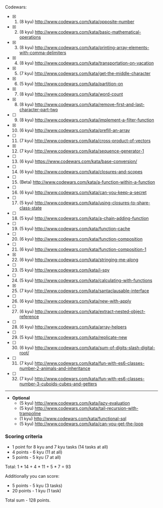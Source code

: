 Codewars:

  - [x] 1. (8 kyu) http://www.codewars.com/kata/opposite-number
  - [x] 2. (8 kyu) http://www.codewars.com/kata/basic-mathematical-operations
  - [x] 3. (8 kyu) http://www.codewars.com/kata/printing-array-elements-with-comma-delimiters
  - [x] 4. (8 kyu) http://www.codewars.com/kata/transportation-on-vacation
  - [x] 5. (7 kyu) http://www.codewars.com/kata/get-the-middle-character
  - [x] 6. (5 kyu) http://www.codewars.com/kata/partition-on
  - [x] 7. (8 kyu) http://www.codewars.com/kata/word-count
  - [x] 8. (8 kyu) http://www.codewars.com/kata/remove-first-and-last-character-part-two
  - [ ] 9. (8 kyu) http://www.codewars.com/kata/implement-a-filter-function
  - [x] 10. (6 kyu) http://www.codewars.com/kata/prefill-an-array
  - [ ] 11. (7 kyu) http://www.codewars.com/kata/cross-product-of-vectors
  - [x] 12. (7 kyu) http://www.codewars.com/kata/sequence-generator-1
  - [ ] 13. (6 kyu) https://www.codewars.com/kata/base-conversion/
  - [ ] 14. (6 kyu) http://www.codewars.com/kata/closures-and-scopes
  - [ ] 15. (Beta) http://www.codewars.com/kata/a-function-within-a-function
  - [ ] 16. (6 kyu) http://www.codewars.com/kata/can-you-keep-a-secret
  - [ ] 17. (5 kyu) http://www.codewars.com/kata/using-closures-to-share-class-state
  - [ ] 18. (5 kyu) http://www.codewars.com/kata/a-chain-adding-function
  - [ ] 19. (5 kyu) http://www.codewars.com/kata/function-cache
  - [ ] 20. (6 kyu) http://www.codewars.com/kata/function-composition
  - [ ] 21. (6 kyu) http://www.codewars.com/kata/function-composition-1
  - [x] 22. (6 kyu) http://www.codewars.com/kata/stringing-me-along
  - [ ] 23. (5 kyu) http://www.codewars.com/kata/i-spy
  - [ ] 24. (5 kyu) http://www.codewars.com/kata/calculating-with-functions
  - [x] 25. (7 kyu) http://www.codewars.com/kata/santaclausable-interface
  - [ ] 26. (6 kyu) http://www.codewars.com/kata/new-with-apply
  - [ ] 27. (6 kyu) http://www.codewars.com/kata/extract-nested-object-reference
  - [ ] 28. (6 kyu) http://www.codewars.com/kata/array-helpers
  - [ ] 29. (5 kyu) http://www.codewars.com/kata/replicate-new
  - [ ] 30. (6 kyu) http://www.codewars.com/kata/sum-of-digits-slash-digital-root/
  - [ ] 31. (7 kyu) http://www.codewars.com/kata/fun-with-es6-classes-number-2-animals-and-inheritance
  - [ ] 32. (7 kyu) http://www.codewars.com/kata/fun-with-es6-classes-number-3-cuboids-cubes-and-getters

   ---
     
  - __Optional__
     - (5 kyu) http://www.codewars.com/kata/lazy-evaluation
     - (5 kyu) http://www.codewars.com/kata/tail-recursion-with-trampoline
     - (1 kyu) http://www.codewars.com/kata/functional-sql
     - (5 kyu) http://www.codewars.com/kata/can-you-get-the-loop
  
  ### Scoring criteria
*  1 point for 8 kyu and 7 kyu tasks (14 tasks at all)
*  4 points - 6 kyu (11 at all)
*  5 points - 5 kyu (7 at all)

Total: 1 * 14 + 4 * 11 + 5 * 7  = 93

Additionally you can score:
*  5 points - 5 kyu (3 tasks)
*  20 points - 1 kyu (1 task)

Total sum - 128 points. 
